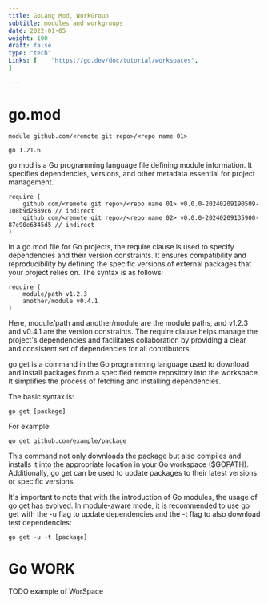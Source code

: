 ```yaml
---
title: GoLang Mod, WorkGroup
subtitle: modules and workgroups  
date: 2022-01-05
weight: 100
draft: false
type: "tech"
Links: [    "https://go.dev/doc/tutorial/workspaces",                   "https://go.dev/ref/mod"
]

---
```


# go.mod

```
module github.com/<remote git repo>/<repo name 01>

go 1.21.6
```
go.mod is a Go programming language file defining module information. It specifies dependencies, versions, and other metadata essential for project management.


```
require (
	github.com/<remote git repo>/<repo name 01> v0.0.0-20240209190509-108b9d2889c6 // indirect
	github.com/<remote git repo>/<repo name 02> v0.0.0-20240209135900-87e90e6345d5 // indirect
)
```



In a go.mod file for Go projects, the require clause is used to specify dependencies and their version constraints. It ensures compatibility and reproducibility by defining the specific versions of external packages that your project relies on. The syntax is as follows:

```
require (
    module/path v1.2.3
    another/module v0.4.1
)

```

Here, module/path and another/module are the module paths, and v1.2.3 and v0.4.1 are the version constraints. The require clause helps manage the project's dependencies and facilitates collaboration by providing a clear and consistent set of dependencies for all contributors.


go get is a command in the Go programming language used to download and install packages from a specified remote repository into the workspace. It simplifies the process of fetching and installing dependencies.

The basic syntax is:

```
go get [package]
```


For example:


```
go get github.com/example/package
```

This command not only downloads the package but also compiles and installs it into the appropriate location in your Go workspace ($GOPATH). Additionally, go get can be used to update packages to their latest versions or specific versions.

It's important to note that with the introduction of Go modules, the usage of go get has evolved. In module-aware mode, it is recommended to use go get with the -u flag to update dependencies and the -t flag to also download test 
dependencies:



```
go get -u -t [package]
```


# Go WORK

TODO example of WorSpace




